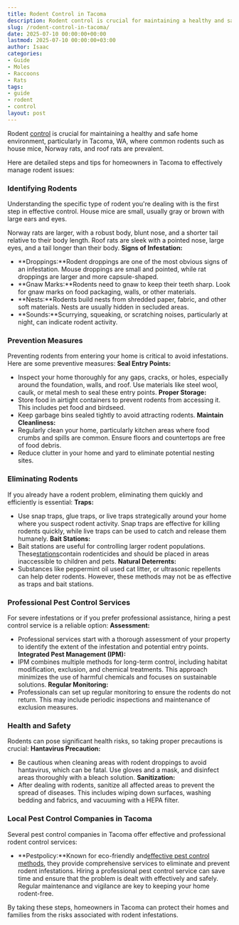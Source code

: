 ```yaml
---
title: Rodent Control in Tacoma
description: Rodent control is crucial for maintaining a healthy and safe home environment, particularly in Tacoma, WA, where common rodents such as house mice, Norway...
slug: /rodent-control-in-tacoma/
date: 2025-07-10 00:00:00+00:00
lastmod: 2025-07-10 00:00:00+03:00
author: Isaac
categories:
- Guide
- Moles
- Raccoons
- Rats
tags:
- guide
- rodent
- control
layout: post
---
```

Rodent [control](https://pestpolicy.com/rodent-control-in-puyallup/) is crucial for maintaining a healthy and safe home environment, particularly in Tacoma, WA, where common rodents such as house mice, Norway rats, and roof rats are prevalent.

Here are detailed steps and tips for homeowners in Tacoma to effectively manage rodent issues:
### Identifying Rodents
Understanding the specific type of rodent you're dealing with is the first step in effective control. House mice are small, usually gray or brown with large ears and eyes.

Norway rats are larger, with a robust body, blunt nose, and a shorter tail relative to their body length. Roof rats are sleek with a pointed nose, large eyes, and a tail longer than their body.
**Signs of Infestation:**
- **Droppings:**Rodent droppings are one of the most obvious signs of an infestation. Mouse droppings are small and pointed, while rat droppings are larger and more capsule-shaped.
- **Gnaw Marks:**Rodents need to gnaw to keep their teeth sharp. Look for gnaw marks on food packaging, walls, or other materials.
- **Nests:**Rodents build nests from shredded paper, fabric, and other soft materials. Nests are usually hidden in secluded areas.
- **Sounds:**Scurrying, squeaking, or scratching noises, particularly at night, can indicate rodent activity.
### Prevention Measures
Preventing rodents from entering your home is critical to avoid infestations. Here are some preventive measures:
**Seal Entry Points:**
- Inspect your home thoroughly for any gaps, cracks, or holes, especially around the foundation, walls, and roof. Use materials like steel wool, caulk, or metal mesh to seal these entry points.
**Proper Storage:**
- Store food in airtight containers to prevent rodents from accessing it. This includes pet food and birdseed.
- Keep garbage bins sealed tightly to avoid attracting rodents.
**Maintain Cleanliness:**
- Regularly clean your home, particularly kitchen areas where food crumbs and spills are common. Ensure floors and countertops are free of food debris.
- Reduce clutter in your home and yard to eliminate potential nesting sites.
### Eliminating Rodents
If you already have a rodent problem, eliminating them quickly and efficiently is essential:
**Traps:**
- Use snap traps, glue traps, or live traps strategically around your home where you suspect rodent activity. Snap traps are effective for killing rodents quickly, while live traps can be used to catch and release them humanely.
**Bait Stations:**
- Bait stations are useful for controlling larger rodent populations. These[stations](https://pestpolicy.com/best-rat-poison/)contain rodenticides and should be placed in areas inaccessible to children and pets.
**Natural Deterrents:**
- Substances like peppermint oil used cat litter, or ultrasonic repellents can help deter rodents. However, these methods may not be as effective as traps and bait stations.
### Professional Pest Control Services
For severe infestations or if you prefer professional assistance, hiring a pest control service is a reliable option:
**Assessment:**
- Professional services start with a thorough assessment of your property to identify the extent of the infestation and potential entry points.
**Integrated Pest Management (IPM):**
- IPM combines multiple methods for long-term control, including habitat modification, exclusion, and chemical treatments. This approach minimizes the use of harmful chemicals and focuses on sustainable solutions.
**Regular Monitoring:**
- Professionals can set up regular monitoring to ensure the rodents do not return. This may include periodic inspections and maintenance of exclusion measures.
### Health and Safety
Rodents can pose significant health risks, so taking proper precautions is crucial:
**Hantavirus Precaution:**
- Be cautious when cleaning areas with rodent droppings to avoid hantavirus, which can be fatal. Use gloves and a mask, and disinfect areas thoroughly with a bleach solution.
**Sanitization:**
- After dealing with rodents, sanitize all affected areas to prevent the spread of diseases. This includes wiping down surfaces, washing bedding and fabrics, and vacuuming with a HEPA filter.
### Local Pest Control Companies in Tacoma
Several pest control companies in Tacoma offer effective and professional rodent control services:
- **Pestpolicy:**Known for eco-friendly and[effective pest control methods](https://pestpolicy.com/how-much-is-an-exterminator-for-mice/), they provide comprehensive services to eliminate and prevent rodent infestations.
Hiring a professional pest control service can save time and ensure that the problem is dealt with effectively and safely. Regular maintenance and vigilance are key to keeping your home rodent-free.

By taking these steps, homeowners in Tacoma can protect their homes and families from the risks associated with rodent infestations.